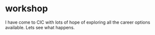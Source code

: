# workshop
I have come to CIC with lots of hope of exploring all the career options available.
Lets see what happens.
